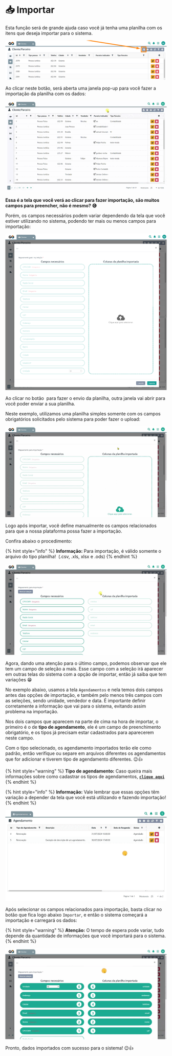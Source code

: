 # 📥 Importar

Esta função será de grande ajuda caso você já tenha uma planilha com os itens que deseja importar para o sistema. 

![](/erp-v2/assets/importar_botao.png)

Ao clicar neste botão, será aberta uma janela pop-up para você fazer a importação da planilha com os dados:

![](/erp-v2/assets/importar_botao_tela.gif)

**Essa é a tela que você verá ao clicar para fazer importação, são muitos campos para preencher, não é mesmo? 😅**

Porém, os campos necessários podem variar dependendo da tela que você estiver utilizando no sistema, podendo ter mais ou menos campos para importação:

![](/erp-v2/assets/importar_tela_importacao.png)

Ao clicar no botão <img src="https://cdn-icons-png.flaticon.com/128/25/25399.png" alt="" data-size="line"> para fazer o envio da planilha, outra janela vai abrir para você poder enviar a sua planilha.

Neste exemplo, utilizamos uma planilha simples somente com os campos obrigatórios solicitados pelo sistema para poder fazer o upload:

![](/erp-v2/assets/importar_botao_planilha.gif)

Logo após importar, você define manualmente os campos relacionados para que a nossa plataforma possa fazer a importação. 

Confira abaixo o procedimento:

{% hint style="info" %}
**Informação:** Para importação, é válido somente o arquivo do tipo planilha! <img src="   https://cdn-icons-png.flaticon.com/512/1/1396.png " alt="" data-size="line"> (.csv, .xls, xlsx e .ods)
{% endhint %}

![](/erp-v2/assets/importar_botao_planilha_campos.gif)

Agora, dando uma atenção para o último campo, podemos observar que ele tem um campo de seleção a mais. Esse campo com a seleção irá aparecer em outras telas do sistema com a opção de importar, então já saiba que tem variações 😁

No exemplo abaixo, usamos a tela `Agendamentos` e nela temos dois campos antes das opções de importação, e também pelo menos três campos com as seleções, sendo unidade, vendedor e data. É importante definir corretamente a informação que vai para o sistema, evitando assim problema na importação. 

Nos dois campos que aparecem na parte de cima na hora de importar, o primeiro é o de **tipo de agendamento**, ele é um campo de preenchimento obrigatório, e os tipos já precisam estar cadastrados para aparecerem neste campo.

Com o tipo selecionado, os agendamento importados terão ele como padrão, então verifique ou separe em arquivos diferentes os agendamentos que for adicionar e tiverem tipo de agendamento diferentes. 😉👍

{% hint style="warning" %}
**Tipo de agendamento:** Caso queira mais informações sobre como cadastrar os tipos de agendamentos, [**`clique aqui`**](/erp-v2/funcionalidades/agendamentos_atividades/tipo_agendamentos.md)
{% endhint %}

{% hint style="info" %}
**Informação:** Vale lembrar que essas opções têm variação a depender da tela que você está utilizando e fazendo importação!
{% endhint %}

![](/erp-v2/assets/importar_botao_planilha_campos_select.gif)

Após selecionar os campos relacionados para importação, basta clicar no botão que fica logo abaixo `Importar`, e então o sistema começará a importação e carregará os dados:

{% hint style="warning" %}
**Atenção:** O tempo de espera pode variar, tudo depende da quantidade de informações que você importará  para o sistema.
{% endhint %}

![](/erp-v2/assets/importar_botao_importacao.gif)

Pronto, dados importados com sucesso para o sistema! 😉👍
